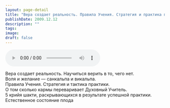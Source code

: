 ```yaml
---
layout: page-detail
title: "Вера создает реальность. Правила Учения. Стратегия и практика практики"
publishDate: 2009.12.12
description: ""
tags:
image:
draft: false
---
```


<audio title="2009.12.12 - Вера создает реальность. Правила Учения. Стратегия и практика практики.mp3" src="https://filer-api.advayta.org/v1.0/public/files/73460" controls=""></audio>

 Вера создает реальность. Научиться верить в то, чего нет.  
 Воля и желание — санкальпа и викальпа.  
 Правила Учения. Стратегия и тактика практики.  
 О том сколько кармы переваривает Духовный Учитель.  
 5 крийя шакти, раскрывающихся в результате успешной практики.  
 Естественное состояние плода   

  
